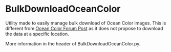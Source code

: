 BulkDownloadOceanColor
======================

Utility made to easily manage bulk download of Ocean Color images.
This is different from [Ocean Color Forum Post](https://oceancolor.gsfc.nasa.gov/forum/oceancolor/topic_show.pl?pid=12520) as it does not propose to download the data at a specific location.

More information in the header of BulkDownloadOceanColor.py.

